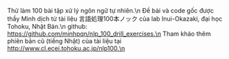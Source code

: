 Thử làm 100 bài tập xử lý ngôn ngữ tự nhiên.\n
Đề bài và code gốc được thầy Minh dịch từ tài liệu 言語処理100本ノック của lab Inui-Okazaki, đại học Tohoku, Nhật Bản.\n
github: https://github.com/minhpqn/nlp_100_drill_exercises.\n
Tham khảo thêm phiên bản cũ (tiếng Nhật) của tài liệu tại http://www.cl.ecei.tohoku.ac.jp/nlp100.\n
